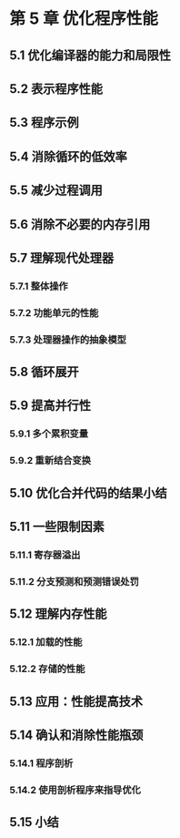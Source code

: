 # 第 5 章 优化程序性能

## 5.1 优化编译器的能力和局限性

## 5.2 表示程序性能

## 5.3 程序示例

## 5.4 消除循环的低效率

## 5.5 减少过程调用

## 5.6 消除不必要的内存引用

## 5.7 理解现代处理器

### 5.7.1 整体操作

### 5.7.2 功能单元的性能

### 5.7.3 处理器操作的抽象模型

## 5.8 循环展开

## 5.9 提高并行性

### 5.9.1 多个累积变量

### 5.9.2 重新结合变换

## 5.10 优化合并代码的结果小结

## 5.11 一些限制因素

### 5.11.1 寄存器溢出

### 5.11.2 分支预测和预测错误处罚

## 5.12 理解内存性能

### 5.12.1 加载的性能

### 5.12.2 存储的性能

## 5.13 应用：性能提高技术

## 5.14 确认和消除性能瓶颈

### 5.14.1 程序剖析

### 5.14.2 使用剖析程序来指导优化

## 5.15 小结
